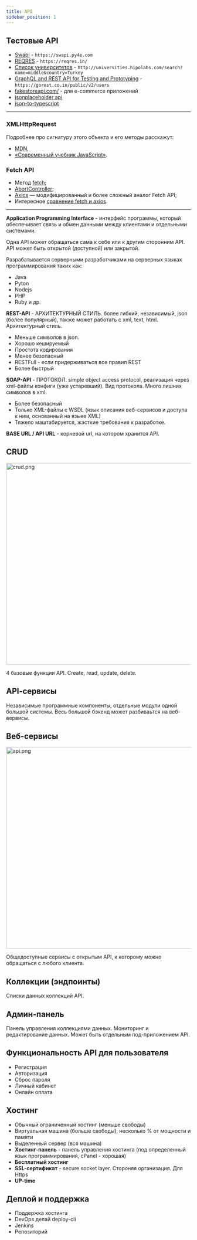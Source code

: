 ```yaml
---
title: API
sidebar_position: 1
---
```


## Тестовые API

- [Swapi](https://swapi.py4e.com/) - ```https://swapi.py4e.com```
- [REQRES](https://reqres.in/) - ```https://reqres.in/```
- [Список университетов](http://universities.hipolabs.com/) - ```http://universities.hipolabs.com/search?name=middle&country=Turkey```
- [GraphQL and REST API for Testing and Prototyping](https://gorest.co.in/) - ```https://gorest.co.in/public/v2/users```
- [fakestoreapi.com/](https://fakestoreapi.com/) - для e-commerce приложений
- [jsonplaceholder api](https://jsonplaceholder.typicode.com/)
- [json-to-typescript](https://transform.tools/json-to-typescript)

***

### XMLHttpRequest

Подробнее про сигнатуру этого объекта и его методы расскажут:

- [MDN](https://developer.mozilla.org/ru/docs/Web/API/XMLHttpRequest),
- [«Современный учебник JavaScript»](https://learn.javascript.ru/xmlhttprequest).

### Fetch API

- Метод [fetch](https://medium.com/webbdev/fetch-3d0b811ffcb5);
- [AbortController](https://developer.mozilla.org/en-US/docs/Web/API/AbortController);
- [Axios](https://github.com/axios/axios) — модифицированный и более сложный аналог Fetch API;
- Интересное [сравнение fetch и axios](https://habr.com/ru/company/ruvds/blog/477286/).

***

**Application Programming Interface** - интерфейс программы, который обеспечивает связь и обмен данными между клиентами и отдельными системами.

Одна API может обращаться сама к себе или к другим сторонним API. API может быть открытой (доступной) или закрытой.

Разрабатывается серверными разработчиками на серверных языках программирования таких как:

- Java
- Pyton
- Nodejs
- PHP
- Ruby и др.

**REST-API** - АРХИТЕКТУРНЫЙ СТИЛЬ. более гибкий, независимый, json (более популярный), также может работать с xml, text, html. Архитектурный стиль. 
  - Меньше символов в json.
  - Хорошо кешируемый
  - Простота кодирования
  - Менее безопасный
  - RESTFull - если придерживаться все правил REST
  - Более быстрый

**SOAP-API** - ПРОТОКОЛ. simple object access protocol, реализация через xml-файлы конфиги (уже устаревший). Вид протокола. Много лишних символов в xml.
  - Более безопасный
  - Только XML-файлы с WSDL (язык описания веб-сервисов и доступа к ним, основанный на языке XML)
  - Тяжело маштабируется, жэсткие требования к разработке.

**BASE URL / API URL** - корневой url, на котором хранится API.


## CRUD

<img src="../../../img/backend/crud.png" width="550" alt="crud.png" />

4 базовые функции API. Create, read, update, delete.

## API-cервисы

Независимые программные компоненты, отдельные модули одной большой системы. Весь большой бэкенд может разбиваьтся на веб-вервисы.

## Веб-cервисы

<img src="../../../img/backend/api.png" width="550" alt="api.png" />

Общедоступные сервисы с открытым API, к которому можно обращаться с любого клиента.

## Коллекции (эндпоинты)

Списки данных коллекций  API.

## Админ-панель

Панель управления коллекциями данных. Мониторинг и редактирование данных. Может быть отдельным под-приложением API.

## Функциональность API для пользователя

- Регистрация
- Авторизация
- Сброс пароля
- Личный кабинет
- Онлайн оплата

## Хостинг

- Обычный ограниченный хостинг (меньше свободы)
- Виртуальная машина (больше свободы), несколько % от мощности и памяти
- Выделенный сервер (вся машина)
- **Хостинг-панель** - панель управления хостинга (под определенный язык программирования, cPanel - хорошая)
- **Бесплатный хостинг**
- **SSL-сертификат** - secure socket layer. Стороняя организация. Для Https
- **UP-time**

## Деплой и поддержка

- Поддержка хостинга
- DevOps делай deploy-cli
- Jenkins
- Репозиторий
